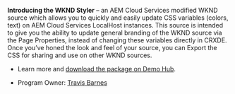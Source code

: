 __Introducing the WKND Styler__ – an AEM Cloud Services modified WKND source which allows you to quickly and easily update CSS variables (colors, text) on AEM Cloud Services LocalHost instances.  This source is intended to give you the ability to update general branding of the WKND source via the Page Properties, instead of changing these variables directly in CRXDE.  Once you’ve honed the look and feel of your source, you can Export the CSS for sharing and use on other WKND sources.

+ Learn more and [download the package on Demo Hub](https://internal.adobedemo.com/content/demo-hub/en/demos/internal/WkndStylerForAemCs.html).

+ Program Owner:  [Travis Barnes](mailto:tbarnes@adobe.com)
